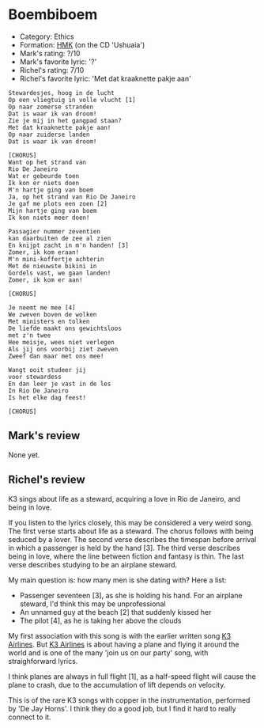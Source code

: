 # Boembiboem

 * Category: Ethics
 * Formation: [HMK](Hkm.md) (on the CD 'Ushuaia')
 * Mark's rating: ?/10
 * Mark's  favorite lyric: '?'
 * Richel's rating: 7/10
 * Richel's  favorite lyric: 'Met dat kraaknette pakje aan'

```
Stewardesjes, hoog in de lucht
Op een vliegtuig in volle vlucht [1]
Op naar zomerse stranden
Dat is waar ik van droom!
Zie je mij in het gangpad staan?
Met dat kraaknette pakje aan!
Op naar zuiderse landen
Dat is waar ik van droom!

[CHORUS]
Want op het strand van
Rio De Janeiro
Wat er gebeurde toen
Ik kon er niets doen 
M'n hartje ging van boem
Ja, op het strand van Rio De Janeiro
Je gaf me plots een zoen [2]
Mijn hartje ging van boem
Ik kon niets meer doen!

Passagier nummer zeventien
kan daarbuiten de zee al zien
En knijpt zacht in m'n handen! [3]
Zomer, ik kom eraan!
M'n mini-koffertje achterin
Met de nieuwste bikini in
Gordels vast, we gaan landen!
Zomer, ik kom er aan!

[CHORUS]

Je neemt me mee [4]
We zweven boven de wolken
Met ministers en tolken
De liefde maakt ons gewichtsloos
met z'n twee
Hee meisje, wees niet verlegen
Als jij ons voorbij ziet zweven
Zweef dan maar met ons mee!

Wangt ooit studeer jij
voor stewardess
En dan leer je vast in de les
In Rio De Janeiro
Is het elke dag feest!

[CHORUS]
```

## Mark's review

None yet.

## Richel's review

K3 sings about life as a steward, acquiring a love in Rio de Janeiro, and being in love.

If you listen to the lyrics closely, this may be considered a very weird song.
The first verse starts about life as a steward. The chorus follows with being seduced
by a lover. The second verse describes the timespan before arrival in which
a passenger is held by the hand [3]. The third verse describes being in love, where the
line between fiction and fantasy is thin. The last verse describes studying to be an airplane steward.

My main question is: how many men is she dating with? Here a list:

 * Passenger seventeen [3], as she is holding his hand. For an airplane steward, I'd think this may 
   be unprofessional
 * An unnamed guy at the beach [2] that suddenly kissed her
 * The pilot [4], as he is taking her above the clouds 

My first association with this song is with the earlier written song [K3 Airlines](K3Airlines.md).
But [K3 Airlines](K3Airlines.md) is about having a plane and flying it around the world and
is one of the many 'join us on our party' song, with straighforward lyrics.

I think planes are always in full flight [1], as a half-speed flight will cause the plane to crash,
due to the accumulation of lift depends on velocity.

This is of the rare K3 songs with copper in the instrumentation, performed by 'De Jay Horns'.
I think they do a good job, but I find it hard to really connect to it.
